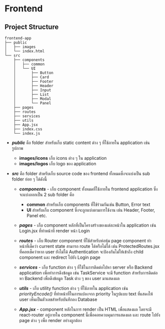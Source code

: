 # Frontend 

## Project Structure

```
frontend-app
├── public
│   ├── images
│   └── index.html
└── src
    ├── components
    │   ├── common
    │   └── UI
    │       ├── Button
    │       ├── Card
    │       ├── Footer
    │       ├── Header
    │       ├── Input
    │       ├── List
    │       ├── Modal
    │       └── Panel
    ├── pages
    ├── routes
    ├── services
    ├── utils
    ├── App.jsx
    ├── index.css
    └── index.js
```

- ***public*** คือ folder สำหรับเก็บ static content ต่าง ๆ ที่ใช้ภายใน application เช่น รูปภาพ
    - **images/icons** เก็บ icons ต่าง ๆ ใน application
    - **images/logos** เก็บ logo ของ application
- ***src*** คือ folder สำหรับเก็บ source code ของ frontend ทั้งหมดซึ่งจะแบ่งเป็น sub folder ย่อย ๆ ได้ดังนี้

  - **_components_** - เก็บ component ทั้งหมดที่ใช้ภายใน frontend application ซึ่งจะแบ่งออกเป็น 2 sub folder คือ

    - **common** สำหรับเก็บ components ที่ใช้ร่วมกันเช่น Button, Error text
    - **UI** สำหรับเก็บ component ซึ่งจะถูกแบ่งตามการใช้งาน เช่น Header, Footer, Panel etc.

  - **_pages_** - เก็บ component หลักที่เป็นโครงสร้างของแต่ละหน้าใน application เช่น Login.jsx ที่ทำหน้าที่ render หน้า Login
  - **_routes_** - เก็บ Router component ที่ใช้สำหรับห่อหุ้ม page component ทำหน้าที่เช็คว่า current state สามารถ route ได้หรือไม่ได้ เช่น ProtectedRoutes.jsx ที่คอยเช็คว่าหาก user ยังไม่ได้ Authentication จะป้องกันไม่ให้เข้าถึง child component และ redirect ไปยัง Login page
  - **_services_** - เก็บ function ต่าง ๆ ที่ใช้ในการติดต่อไปหา server หรือ Backend application เพื่อทำการดึงข้อมูล เช่น TaskService จะมี function สำหรับการติดต่อหา Backend เพื่อดึงข้อมูล Task ต่าง ๆ ของ user มาแสดงผล
  - **_utils_** - เก็บ utility function ต่าง ๆ ที่ใช้ภายใน application เช่น _priorityEncode()_ ที่ทำหน้าที่ในการแปลงจาก priority ในรูปแบบ text ที่แสดงให้ user เห็นเป็นตัวเลขสำหรับบันทึกลง Database
  - ***App.jsx*** - component หลักในการ render เป็น HTML เพื่อแสดงผล โดยจะมี react-router อยู่ภายใน component นี้เพื่อคอยควบคุมการแสดงผล และ route ไปยัง page ต่าง ๆ เพื่อ render อย่างถูกต้อง